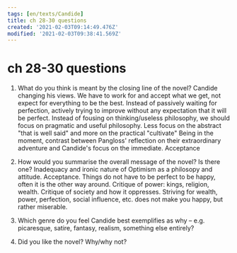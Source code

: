 ```yaml
---
tags: [en/texts/Candide]
title: ch 28-30 questions
created: '2021-02-03T09:14:49.476Z'
modified: '2021-02-03T09:38:41.569Z'
---
```


# ch 28-30 questions

1. What do you think is meant by the closing line of the novel?
Candide changing his views. We have to work for and accept what we get, not expect for everything to be the best. Instead of passively waiting for perfection, actively trying to improve without any expectation that it will be perfect.
Instead of fousing on thinking/useless philosophy, we should focus on pragmatic and useful philosophy.
Less focus on the abstract "that is well said" and more on the practical "cultivate"
Being in the moment, contrast between Pangloss' reflection on their extraordinary adventure and Candide's focus on the immediate.
Acceptance
2. How would you summarise the overall message of the novel? Is there one?
Inadequacy and ironic nature of Optimism as a philosopy and attitude.
Acceptance.
Things do not have to be perfect to be happy, often it is the other way around.
Critique of power: kings, religion, wealth.
Critique of society and how it oppresses.
Striving for wealth, power, perfection, social influence, etc. does not make you happy, but rather miserable.  
3. Which genre do you feel Candide best exemplifies as why – e.g. picaresque, satire, fantasy, realism, something else entirely?

4. Did you like the novel? Why/why not?

